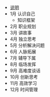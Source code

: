 - [说明](README.md)
- 1月 认识自己
    - 知识框架
- 2月 职业规划
- 3月 讲故事
- 4月 独立思考
- 5月 分析解决问题
- 6月 人脉拓展
- 7月 辅导下属
- 8月 临场发挥
- 9月 高难度谈话
- 10月 创新思考
- 11月 高效学习
- 12月 时间管理